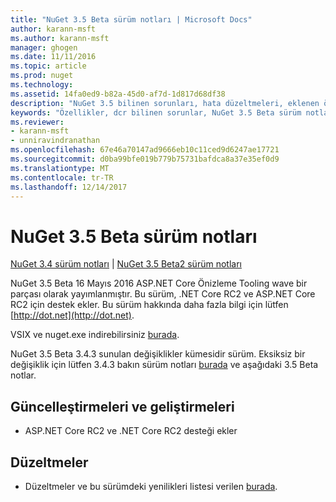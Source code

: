 ```yaml
---
title: "NuGet 3.5 Beta sürüm notları | Microsoft Docs"
author: karann-msft
ms.author: karann-msft
manager: ghogen
ms.date: 11/11/2016
ms.topic: article
ms.prod: nuget
ms.technology: 
ms.assetid: 14fa0ed9-b82a-45d0-af7d-1d817d68df38
description: "NuGet 3.5 bilinen sorunları, hata düzeltmeleri, eklenen özellikleri ve dcr dahil olmak üzere Beta için sürüm notları."
keywords: "Özellikler, dcr bilinen sorunlar, NuGet 3.5 Beta sürüm notları, hata düzeltmeleri eklendi"
ms.reviewer:
- karann-msft
- unniravindranathan
ms.openlocfilehash: 67e46a70147ad9666eb10c11ced9d6247ae17721
ms.sourcegitcommit: d0ba99bfe019b779b75731bafdca8a37e35ef0d9
ms.translationtype: MT
ms.contentlocale: tr-TR
ms.lasthandoff: 12/14/2017
---
```

# <a name="nuget-35-beta-release-notes"></a>NuGet 3.5 Beta sürüm notları

[NuGet 3.4 sürüm notları](../release-notes/nuget-3.4.md) | [NuGet 3.5 Beta2 sürüm notları](../release-notes/nuget-3.5-Beta2.md)

NuGet 3.5 Beta 16 Mayıs 2016 ASP.NET Core Önizleme Tooling wave bir parçası olarak yayımlanmıştır. Bu sürüm, .NET Core RC2 ve ASP.NET Core RC2 için destek ekler. Bu sürüm hakkında daha fazla bilgi için lütfen [http://dot.net](http://dot.net).

VSIX ve nuget.exe indirebilirsiniz [burada](https://dist.nuget.org/index.html).

NuGet 3.5 Beta 3.4.3 sunulan değişiklikler kümesidir sürüm. Eksiksiz bir değişiklik için lütfen 3.4.3 bakın sürüm notları [burada](https://github.com/NuGet/Home/issues?q=is%3Aissue+milestone%3A3.4.3+is%3Aclosed) ve aşağıdaki 3.5 Beta notlar.

## <a name="updates-and-improvements"></a>Güncelleştirmeleri ve geliştirmeleri

* ASP.NET Core RC2 ve .NET Core RC2 desteği ekler

## <a name="fixes"></a>Düzeltmeler

* Düzeltmeler ve bu sürümdeki yenilikleri listesi verilen [burada](https://github.com/NuGet/Home/issues?q=is%3Aissue+milestone%3A%223.5+Beta%22+is%3Aclosed).